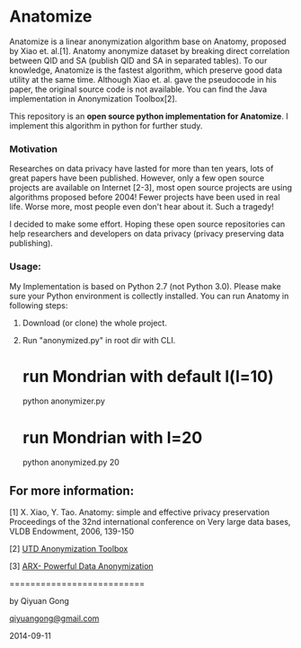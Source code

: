# Anatomize

Anatomize is a linear anonymization algorithm base on Anatomy, proposed by Xiao et. al.[1]. Anatomy anonymize dataset by breaking direct correlation between QID and SA (publish QID and SA in separated tables). To our knowledge, Anatomize is the fastest algorithm, which preserve good data utility at the same time. Although Xiao et. al. gave the pseudocode in his paper, the original source code is not available. You can find the Java implementation in Anonymization Toolbox[2].

This repository is an **open source python implementation for Anatomize**. I implement this algorithm in python for further study.



### Motivation

Researches on data privacy have lasted for more than ten years, lots of great papers have been published. However, only a few open source projects are available on Internet [2-3], most open source projects are using algorithms proposed before 2004! Fewer projects have been used in real life. Worse more, most people even don't hear about it. Such a tragedy! 

I decided to make some effort. Hoping these open source repositories can help researchers and developers on data privacy (privacy preserving data publishing).


### Usage:

My Implementation is based on Python 2.7 (not Python 3.0). Please make sure your Python environment is collectly installed. You can run Anatomy in following steps: 

1) Download (or clone) the whole project. 

2) Run "anonymized.py" in root dir with CLI.



	# run Mondrian with default l(l=10)

	python anonymizer.py 

	

	# run Mondrian with l=20

	python anonymized.py 20



## For more information:

[1] X. Xiao, Y. Tao. Anatomy: simple and effective privacy preservation Proceedings of the 32nd international conference on Very large data bases, VLDB Endowment, 2006, 139-150 

[2] [UTD Anonymization Toolbox](http://cs.utdallas.edu/dspl/cgi-bin/toolbox/index.php?go=home)

[3] [ARX- Powerful Data Anonymization](https://github.com/arx-deidentifier/arx)

==========================

by Qiyuan Gong

qiyuangong@gmail.com

2014-09-11